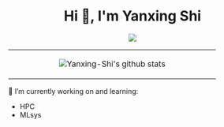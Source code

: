 <h1 align="center">Hi 👋, I'm Yanxing Shi</h1>

<p align="center"> 
  <img src="https://profile-counter.glitch.me/Yanxing-Shi/count.svg" />
</p>

<table><tr><td align="center" width="55%">

![Yanxing-Shi's github stats](https://github-readme-stats.vercel.app/api?username=Yanxing-Shi&count_private=true&show_icons=true&theme=dark)

<!-- </td><td align="top" width="45%">

![Top Langs](https://github-readme-stats.vercel.app/api/top-langs/?username=Yanxing-Shi&layout=compact&theme=dark) -->

</td></tr></table>

🌱 I’m currently working on and learning:
- HPC
- MLsys
